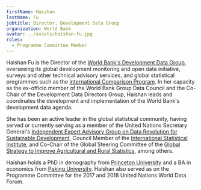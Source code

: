 ```yaml
---
firstName: Haishan
lastName: Fu
jobtitle: Director, Development Data Group
organization: World Bank
avatar: ../assets/haishan-fu.jpg
roles:
  - Programme Committee Member
---
```


Haishan Fu is the Director of the
[World Bank's Development Data Group](https://data.worldbank.org/about/contact),
overseeing its global development monitoring and open data initiative, surveys
and other technical advisory services, and global statistical programmes such as
the
[International Comparison Program](https://www.worldbank.org/en/programs/icp).
In her capacity as the ex-officio member of the World Bank Group Data Council
and the Co-Chair of the Development Data Directors Group, Haishan leads and
coordinates the development and implementation of the World Bank's development
data agenda.

She has been an active leader in the global statistical community, having served
or currently serving as a member of the United Nations Secretary General's
[Independent Expert Advisory Group on Data Revolution for Sustainable Development](https://www.undatarevolution.org/about-ieag/),
Council Member of the
[International Statistical Institute](https://isi-web.org/), and Co-Chair of the
Global Steering Committee of the
[Global Strategy to Improve Agricultural and Rural Statistics](https://gsars.org/en/),
among others.

Haishan holds a PhD in demography from
[Princeton University](https://www.princeton.edu/) and a BA in economics from
[Peking University](http://english.pku.edu.cn/). Haishan also served as on the
Programme Committee for the 2017 and 2018 United Nations World Data Forum.
